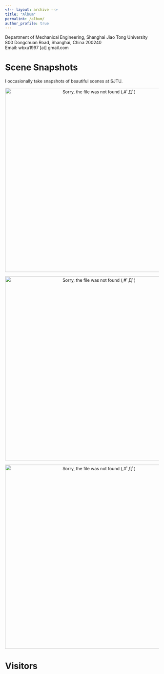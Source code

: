 ```yaml
---
<!-- layout: archive -->
title: "Album"
permalink: /album/
author_profile: true
---
```


Department of Mechanical Engineering, Shanghai Jiao Tong University  
800 Dongchuan Road, Shanghai, China 200240  
Email: wbxu1997 [at] gmail.com  

# Scene Snapshots
I occasionally take snapshots of beautiful scenes at SJTU.

 <div>
  <p align="center">
  <img src="https://raw.githubusercontent.com/Wenbin-Xu/Wenbin-Xu.github.io/master/images/morning_rooftop.jpg?raw=true" alt="Sorry, the file was not found (,#ﾟДﾟ)  " style="width: 600px;"/> 
</p>
  <!--<p  align="center">Fig.1 Setup of the Life-sized Humanoid. Real Robot (left) and 3D Model (Right)</p>-->
 </div>

 <div>
  <p align="center">
  <img src="https://raw.githubusercontent.com/Wenbin-Xu/Wenbin-Xu.github.io/master/images/evening_lawn.jpg?raw=true" alt="Sorry, the file was not found (,#ﾟДﾟ)  " style="width: 600px;"/> 
</p>
  <!--<p  align="center">Fig.1 Setup of the Life-sized Humanoid. Real Robot (left) and 3D Model (Right)</p>-->
 </div>

 <div>
  <p align="center">
  <img src="https://raw.githubusercontent.com/Wenbin-Xu/Wenbin-Xu.github.io/master/images/evening_lake.jpg?raw=true" alt="Sorry, the file was not found (,#ﾟДﾟ)  " style="width: 600px;"/> 
</p>
  <!--<p  align="center">Fig.1 Setup of the Life-sized Humanoid. Real Robot (left) and 3D Model (Right)</p>-->
 </div>

# Visitors
<script type="text/javascript" id="clustrmaps" src="//cdn.clustrmaps.com/map_v2.js?d=nseavQHNri_OdvUliAiYdODGOCLGv2lP-lYmivquSuo&cl=ffffff&w=a"></script>

